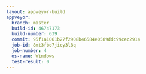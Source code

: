 ```yaml
---
layout: appveyor-build
appveyor:
  branch: master
  build-id: 46747173
  build-number: 639
  commit: 95f1a1061b27f2908b46584e0589ddc99cec2914
  job-id: 8mt3fbo7jicy3l8q
  job-number: 4
  os-name: Windows
  test-result: 0
---
```

